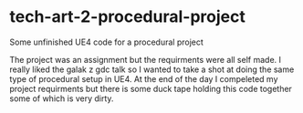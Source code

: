 # tech-art-2-procedural-project
Some unfinished UE4 code for a procedural project 

The project was an assignment but the requirments were all self made. I really liked the galak z gdc talk so I wanted to take a
  shot at doing the same type of procedural setup in UE4. At the end of the day I compeleted my project requirments but there is
  some duck tape holding this code together some of which is very dirty.
